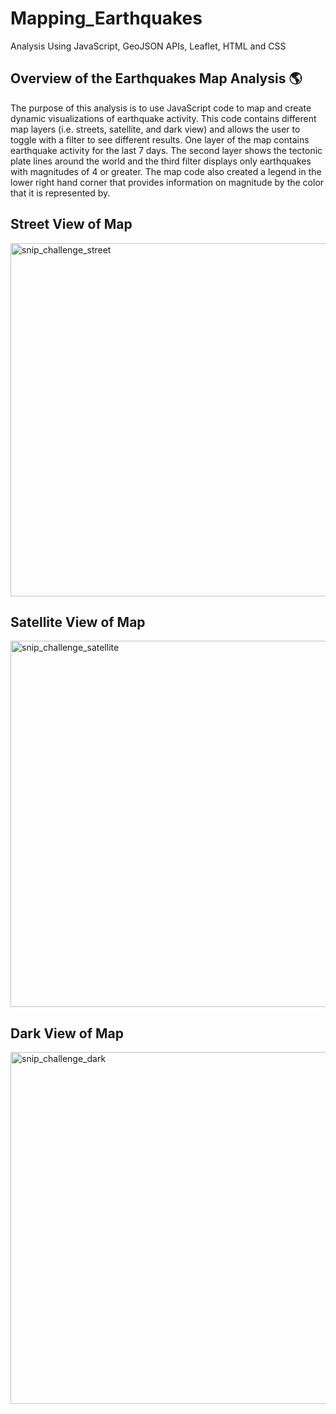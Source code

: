 # Mapping_Earthquakes
Analysis Using JavaScript, GeoJSON APIs, Leaflet, HTML and CSS

## Overview of the Earthquakes Map Analysis :earth_americas:

The purpose of this analysis is to use JavaScript code to map and create dynamic visualizations of earthquake activity. This code contains different map layers (i.e. streets, satellite, and dark view) and allows the user to toggle with a filter to see different results. One layer of the map contains earthquake activity for the last 7 days. The second layer shows the tectonic plate lines around the world and the third filter displays only earthquakes with magnitudes of 4 or greater. The map code also created a legend in the lower right hand corner that provides information on magnitude by the color that it is represented by. 

## Street View of Map

<img width="565" alt="snip_challenge_street" src="https://user-images.githubusercontent.com/67871338/96348332-0b7f2780-1076-11eb-94cc-ef3837dc5b66.PNG">

## Satellite View of Map

<img width="586" alt="snip_challenge_satellite" src="https://user-images.githubusercontent.com/67871338/96348337-0d48eb00-1076-11eb-8c03-7a9df747d7b5.PNG">

## Dark View of Map

<img width="563" alt="snip_challenge_dark" src="https://user-images.githubusercontent.com/67871338/96348340-0f12ae80-1076-11eb-9417-88d36eec48b1.PNG">

